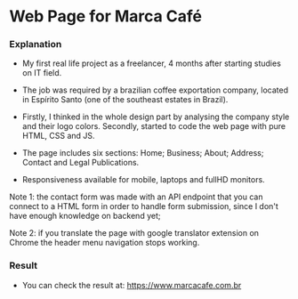 # Web Page for Marca Café

### Explanation

* My first real life project as a freelancer, 4 months after starting studies on IT field.

* The job was required by a brazilian coffee exportation company, located in Espírito Santo (one of the southeast estates in Brazil).

* Firstly, I thinked in the whole design part by analysing the company style and their logo colors. Secondly, started to code the web page with pure HTML, CSS and JS.

* The page includes six sections: Home; Business; About; Address; Contact and Legal Publications.

* Responsiveness available for mobile, laptops and fullHD monitors.

Note 1: the contact form was made with an API endpoint that you can connect to a HTML form in order to handle form submission, since I
don't have enough knowledge on backend yet;

Note 2: if you translate the page with google translator extension on Chrome the header menu navigation stops working.

### Result
* You can check the result at: https://www.marcacafe.com.br
